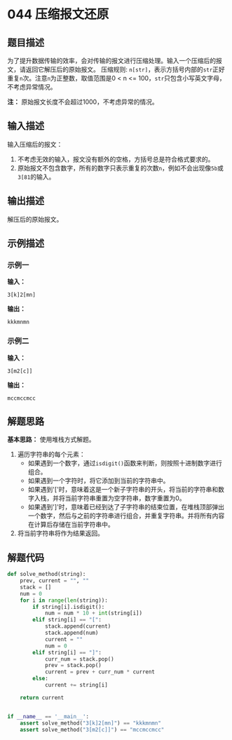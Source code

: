 # 044 压缩报文还原

## 题目描述

为了提升数据传输的效率，会对传输的报文进行压缩处理。输入一个压缩后的报文，请返回它解压后的原始报文。
压缩规则: `n[str]`，表示方括号内部的`str`正好重复`n`次。注意`n`为正整数，取值范围是0 < n <= 100，`str`只包含小写英文字母，不考虑异常情况。

**注：** 原始报文长度不会超过1000，不考虑异常的情况。

## 输入描述

输入压缩后的报文：
1. 不考虑无效的输入，报文没有额外的空格，方括号总是符合格式要求的。
2. 原始报文不包含数字，所有的数字只表示重复的次数`n`，例如不会出现像`5b`或`3[81`的输入。

## 输出描述

解压后的原始报文。

## 示例描述

### 示例一

**输入：**
```text
3[k]2[mn]
```

**输出：**
```text
kkkmnmn
```

### 示例二

**输入：**
```text
3[m2[c]]
```

**输出：**
```text
mccmccmcc
```

## 解题思路

**基本思路：** 使用堆栈方式解题。
1. 遍历字符串的每个元素：
    - 如果遇到一个数字，通过`isdigit()`函数来判断，则按照十进制数字进行组合。
    - 如果遇到一个字符时，将它添加到当前的字符串中。
    - 如果遇到'\['时，意味着这是一个新子字符串的开头，将当前的字符串和数字入栈，并将当前字符串重置为空字符串，数字重置为0。
    - 如果遇到'\]'时，意味着已经到达了子字符串的结束位置，在堆栈顶部弹出一个数字，然后与之前的字符串进行组合，并重复字符串。并将所有内容在计算后存储在当前字符串中。
2. 将当前字符串将作为结果返回。

## 解题代码

```python
def solve_method(string):
    prev, current = "", ""
    stack = []
    num = 0
    for i in range(len(string)):
        if string[i].isdigit():
            num = num * 10 + int(string[i])
        elif string[i] == "[":
            stack.append(current)
            stack.append(num)
            current = ""
            num = 0
        elif string[i] == "]":
            curr_num = stack.pop()
            prev = stack.pop()
            current = prev + curr_num * current
        else:
            current += string[i]

    return current


if __name__ == '__main__':
    assert solve_method("3[k]2[mn]") == "kkkmnmn"
    assert solve_method("3[m2[c]]") == "mccmccmcc"
```

